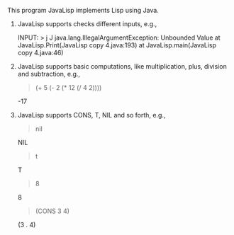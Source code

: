 This program JavaLisp implements Lisp using Java.

1. JavaLisp supports checks different inputs, e.g.,

	INPUT: > j
	J
	java.lang.IllegalArgumentException: Unbounded Value
	at JavaLisp.Print(JavaLisp copy 4.java:193)
	at JavaLisp.main(JavaLisp copy 4.java:46)

2. JavaLisp supports basic computations, like multiplication, plus, division and subtraction, e.g.,

	> (+ 5   (- 2 (* 12 (/ 4 2))))

	-17
	
3. JavaLisp supports CONS, T, NIL and so forth, e.g.,

	> nil

	NIL

	> t

	T

	> 8

	8

	> (CONS 3 4)

	(3 . 4)
